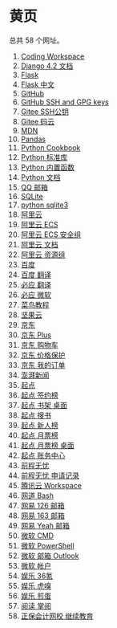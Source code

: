 # 黄页

<div id = "首"></div>
<script src = "../js/首.js"></script>

总共 58 个网址。

<ol>
<li><a href = "https://codecorp.cloudstudio.net/dashboard/workspace">Coding Workspace</a></li>
<li><a href = "https://docs.djangoproject.com/zh-hans/4.2/">Django 4.2 文档</a></li>
<li><a href = "https://flask.palletsprojects.com/">Flask</a></li>
<li><a href = "https://dormousehole.readthedocs.io/en/latest/index.html">Flask 中文</a></li>
<li><a href = "https://github.com/">GitHub</a></li>
<li><a href = "https://github.com/settings/keys">GitHub SSH and GPG keys</a></li>
<li><a href = "https://gitee.com/profile/sshkeys">Gitee SSH公钥</a></li>
<li><a href = "https://gitee.com/">Gitee 码云</a></li>
<li><a href = "https://developer.mozilla.org/zh-CN/">MDN</a></li>
<li><a href = "https://pandas.pydata.org/">Pandas</a></li>
<li><a href = "https://python3-cookbook.readthedocs.io/zh-cn/latest/">Python Cookbook</a></li>
<li><a href = "https://docs.python.org/zh-cn/3/library/index.html">Python 标准库</a></li>
<li><a href = "https://docs.python.org/zh-cn/3/library/functions.html">Python 内置函数</a></li>
<li><a href = "https://docs.python.org/zh-cn/3/">Python 文档</a></li>
<li><a href = "https://wap.mail.qq.com/">QQ 邮箱</a></li>
<li><a href = "https://www.sqlite.org/">SQLite</a></li>
<li><a href = "https://docs.python.org/zh-cn/3/library/sqlite3.html">python sqlite3</a></li>
<li><a href = "https://www.aliyun.com/">阿里云</a></li>
<li><a href = "https://ecs.console.aliyun.com/">阿里云 ECS</a></li>
<li><a href = "https://ecs.console.aliyun.com/securityGroup/">阿里云 ECS 安全组</a></li>
<li><a href = "https://help.aliyun.com/">阿里云 文档</a></li>
<li><a href = "https://resourcemanager.console.aliyun.com/resource-groups">阿里云 资源组</a></li>
<li><a href = "https://www.baidu.com/">百度</a></li>
<li><a href = "https://fanyi.baidu.com/">百度 翻译</a></li>
<li><a href = "https://cn.bing.com/translator/">必应 翻译</a></li>
<li><a href = "https://cn.bing.com/">必应 微软</a></li>
<li><a href = "https://www.runoob.com/">菜鸟教程</a></li>
<li><a href = "https://www.jianguoyun.com/">坚果云</a></li>
<li><a href = "https://m.jd.com/">京东</a></li>
<li><a href = "https://plus.m.jd.com/">京东 Plus</a></li>
<li><a href = "https://p.m.jd.com/cart/cart.action">京东 购物车</a></li>
<li><a href = "https://msitepp-fm.jd.com/rest/priceprophone/priceProPhoneMenu">京东 价格保护</a></li>
<li><a href = "https://trade.m.jd.com/order/orderlist_jdm.shtml">京东 我的订单</a></li>
<li><a href = "https://m.thepaper.cn/">澎湃新闻</a></li>
<li><a href = "https://www.qidian.com/">起点</a></li>
<li><a href = "https://m.qidian.com/rank/sign/">起点 签约榜</a></li>
<li><a href = "https://my.qidian.com/bookcase/14159146">起点 书架 桌面</a></li>
<li><a href = "https://m.qidian.com/soushu/">起点 搜书</a></li>
<li><a href = "https://m.qidian.com/rank/newauthor/">起点 新人榜</a></li>
<li><a href = "https://m.qidian.com/rank/yuepiao/">起点 月票榜</a></li>
<li><a href = "https://www.qidian.com/rank/yuepiao/chn0/">起点 月票榜 桌面</a></li>
<li><a href = "https://my.qidian.com/account">起点 账务中心</a></li>
<li><a href = "https://m.51job.com/">前程无忧</a></li>
<li><a href = "https://m.51job.com/my/applyhistory.php">前程无忧 申请记录</a></li>
<li><a href = "https://ide.cloud.tencent.com/dashboard/workspace">腾讯云 Workspace</a></li>
<li><a href = "https://wangdoc.com/bash/">网道 Bash</a></li>
<li><a href = "https://smart.mail.126.com/login.htm">网易 126 邮箱</a></li>
<li><a href = "https://smart.mail.163.com/login.htm">网易 163 邮箱</a></li>
<li><a href = "https://smart.mail.yeah.net/login.htm">网易 Yeah 邮箱</a></li>
<li><a href = "https://learn.microsoft.com/zh-cn/windows-server/administration/windows-commands/windows-commands">微软 CMD</a></li>
<li><a href = "https://learn.microsoft.com/zh-cn/powershell/scripting/overview">微软 PowerShell</a></li>
<li><a href = "https://outlook.live.com/">微软 邮箱 Outlook</a></li>
<li><a href = "https://account.microsoft.com/">微软 帐户</a></li>
<li><a href = "https://m.36kr.com/">娱乐 36氪</a></li>
<li><a href = "https://m.huxiu.com/">娱乐 虎嗅</a></li>
<li><a href = "https://i.jandan.net/">娱乐 煎蛋</a></li>
<li><a href = "https://m.zhangyue.com/">阅读 掌阅</a></li>
<li><a href = "https://jxjy.chinaacc.com/gd">正保会计网校 继续教育</a></li></ol>